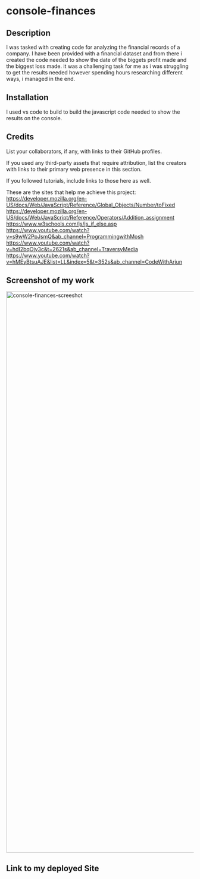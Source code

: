 # console-finances


## Description

I was tasked with creating code for analyzing the financial records of a company. I have been provided with a financial dataset and from there i created the code needed to show the date of the biggets profit made and the biggest loss made. it was a challenging task for me as i was struggling to get the results needed however spending hours researching different ways, i managed in the end. 

## Installation

I used vs code to build to build the javascript code needed to show the results on the console.


## Credits

List your collaborators, if any, with links to their GitHub profiles.

If you used any third-party assets that require attribution, list the creators with links to their primary web presence in this section.

If you followed tutorials, include links to those here as well.

These are the sites that help me achieve this project:
https://developer.mozilla.org/en-US/docs/Web/JavaScript/Reference/Global_Objects/Number/toFixed
https://developer.mozilla.org/en-US/docs/Web/JavaScript/Reference/Operators/Addition_assignment
https://www.w3schools.com/js/js_if_else.asp
https://www.youtube.com/watch?v=s9wW2PpJsmQ&ab_channel=ProgrammingwithMosh
https://www.youtube.com/watch?v=hdI2bqOjy3c&t=2621s&ab_channel=TraversyMedia
https://www.youtube.com/watch?v=hMEyBtsuAJE&list=LL&index=5&t=352s&ab_channel=CodeWithArjun


## Screenshot of my work

<img width="1509" alt="console-finances-screeshot" src="https://github.com/YRahman19/console-finances/assets/81781165/09394d9b-4c9a-4506-9c34-3a83a825f7c5">



## Link to my deployed Site

